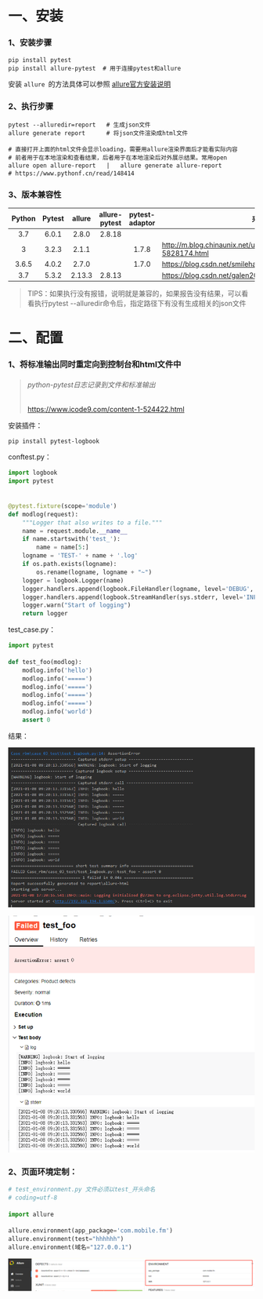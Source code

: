 # 一、安装

### 1、安装步骤

```shell
pip install pytest
pip install allure-pytest  # 用于连接pytest和allure
```

安装 `allure `的方法具体可以参照 [allure官方安装说明 ](https://docs.qameta.io/allure/#_installing_a_commandline)

### 2、执行步骤

```shell
pytest --alluredir=report   # 生成json文件
allure generate report      # 将json文件渲染成html文件

# 直接打开上面的html文件会显示loading，需要用allure渲染界面后才能看实际内容
# 前者用于在本地渲染和查看结果，后者用于在本地渲染后对外展示结果。常用open
allure open allure-report   |   allure generate allure-report  
# https://www.pythonf.cn/read/148414
```

### 3、版本兼容性

| Python | Pytest | allure | allure-pytest | pytest-adaptor | 来源                                                      |
| :----: | :----: | :----: | :-----------: | :------------: | --------------------------------------------------------- |
|  3.7   | 6.0.1  | 2.8.0  |    2.8.18     |                |                                                           |
|   3    | 3.2.3  | 2.1.1  |               |     1.7.8      | http://m.blog.chinaunix.net/uid-12014716-id-5828174.html  |
| 3.6.5  | 4.0.2  | 2.7.0  |               |     1.7.0      | https://blog.csdn.net/smilehaoh/article/details/94754467  |
|  3.7   | 5.3.2  | 2.13.3 |    2.8.13     |                | https://blog.csdn.net/galen2016/article/details/105687512 |

> TIPS：如果执行没有报错，说明就是兼容的，如果报告没有结果，可以看看执行pytest --alluredir命令后，指定路径下有没有生成相关的json文件



# 二、配置

### 1、将标准输出同时重定向到控制台和html文件中

> ###### python-pytest日志记录到文件和标准输出
>
> https://www.icode9.com/content-1-524422.html

安装插件：

```shell
pip install pytest-logbook
```

conftest.py：

```python
import logbook
import pytest


@pytest.fixture(scope='module')
def modlog(request):
    """Logger that also writes to a file."""
    name = request.module.__name__
    if name.startswith('test_'):
        name = name[5:]
    logname = 'TEST-' + name + '.log'
    if os.path.exists(logname):
        os.rename(logname, logname + "~")
    logger = logbook.Logger(name)
    logger.handlers.append(logbook.FileHandler(logname, level='DEBUG', bubble=True))
    logger.handlers.append(logbook.StreamHandler(sys.stderr, level='INFO', bubble=True))
    logger.warn("Start of logging")
    return logger
```

test_case.py：

```python
import pytest

def test_foo(modlog):
    modlog.info('hello')
    modlog.info('=====')
    modlog.info('=====')
    modlog.info('=====')
    modlog.info('=====')
    modlog.info('world')
    assert 0
```

结果：

![image-20210108172809168](image/image-20210108172809168.png)

![image-20210108172852913](image/image-20210108172852913.png)

### 2、页面环境定制：

```python
# test_environment.py 文件必须以test_开头命名
# coding=utf-8

import allure

allure.environment(app_package='com.mobile.fm')
allure.environment(test="hhhhhh")
allure.environment(域名="127.0.0.1")
```

![image-20201225163429030](image/image-20201225163429030.png)

